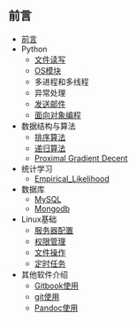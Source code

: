 ## 前言

* [前言](README.md)
* Python
  * [文件读写](Python/files.md)
  * [OS模块](Python/OS.md)
  * 多进程和多线程
  * 异常处理
  * [发送邮件](Python/Email.md)
  * [面向对象编程](Python/OOP.md)
* 数据结构与算法
  * [排序算法](DSA/sort.md)
  * [递归算法](DSA/递归算法.md)
  * [Proximal Gradient Decent](DSA/Proximal.md)
* 统计学习
  * [Empirical_Likelihood](Statistical_Learning/Empirical_Likelihood.md)
* 数据库
  * [MySQL](Database/MySQL.md)
  * [Mongodb](Database/Mongodb.md)
* Linux基础
  * [服务器配置](Linux/Initial_Configureation.md)
  * [权限管理](Linux/Authorization.md)
  * [文件操作](Linux/files.md)
  * [定时任务](Linux/crontab.md)
* 其他软件介绍
  * [Gitbook使用](Other/Gitbook.md)
  * [git使用](Other/git.md)
  * [Pandoc使用](Other/pandoc.md)

